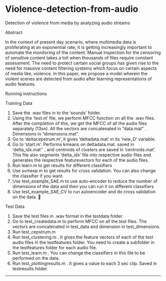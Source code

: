 Violence-detection-from-audio
=============================
Detection of violence from media by analyzing audio streams

Abstract

In the context of present day scenario, where multimedia data is proliferating at an exponential rate, it is getting increasingly important to automate the monitoring of the content. Manual inspection for the censoring of sensitive content takes a toll when thousands of files require constant assessment. The need to protect certain social groups has given rise to the need for massive content filtering systems which focus on certain aspects of media like, violence. In this paper, we propose a model wherein the violent scenes are detected from audio after learning representations of audio features.

Running instructions 

Training Data
1.	Save the .wav files in to the ‘sounds’ folder.
2.	Using the ‘test.m’ file, we perform MFCC function on all the .wav files. After the completion of this, we get the MFCC of all the audio files separately (13xn). All the vectors are concatenated in “data.mat” . Dimensions in “dimensions.mat”.
3.	Go to ‘deltacepstrum.m’, it gives  ‘deltadata.mat’ in its ‘new_D’ variable.
4.	Go to ‘start.m’.  Performs kmeans on deltadata.mat. saved in ‘delta_idx.mat’' , and centroids of clusters are saved in ‘centroids.mat’. This file also segments ‘delta_idx’ file into respective audio files and generates the respective featurevectors for each of the audio files.
5.	Run learn.m to get results for different classifiers
6.	Use svmexp.m to get results for cross validation. You can also change the classifier if you want.
7.	Use test_example_SAE.m to use auto-encoder to reduce the number of dimensions of the data and then you can run it on different classifiers
8.	Use test_example_SAE_CV to run autoencoder and do cross validation on the data. 

Test Data
1.  Save the test files in .wav format in the testdata folder.
2.  Go to test_createdata.m to perform MFCC on all the test files. The vectors are concatenated in test_data and dimension in test_dimensions.
3.  Run test_cepstrum.m
4.  Run test_clustering.m . It gives the feature vectors of each of the test audio files in the testfeatures folder. You need to create a subfolder in the testfeatures folder for each audio file.
5.  Run test_learn.m . You can change the classifiers in this file to be performed on the data.
6.  Run test_plottingresults.m . It gives a value to each 3 sec clip. Saved in testresults folder.

__________________________________________________________________________________
